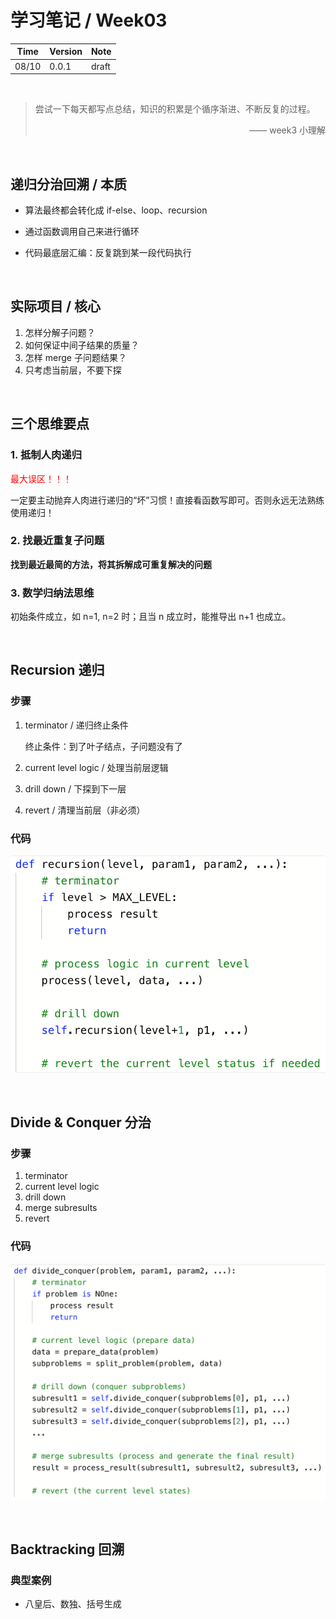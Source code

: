 # 学习笔记 / Week03

|Time|Version|Note|
|---|---|---|
|08/10|0.0.1|draft|

<br/>

> 尝试一下每天都写点总结，知识的积累是个循序渐进、不断反复的过程。
> <p align="right">—— week3 小理解</p>

<br/>

## 递归分治回溯 / 本质

- 算法最终都会转化成 if-else、loop、recursion

- 通过函数调用自己来进行循环

- 代码最底层汇编：反复跳到某一段代码执行

<br/>

## 实际项目 / 核心

1. 怎样分解子问题？
2. 如何保证中间子结果的质量？
3. 怎样 merge 子问题结果？
4. 只考虑当前层，不要下探

<br/>

## 三个思维要点

### 1. 抵制人肉递归

<font color="red">最大误区！！！</font>

一定要主动抛弃人肉进行递归的“坏”习惯！直接看函数写即可。否则永远无法熟练使用递归！

### 2. 找最近重复子问题

**找到最近最简的方法，将其拆解成可重复解决的问题**

### 3. 数学归纳法思维

初始条件成立，如 n=1, n=2 时；且当 n 成立时，能推导出 n+1 也成立。

<br/>

## Recursion 递归

### 步骤

1. terminator / 递归终止条件
 
    终止条件：到了叶子结点，子问题没有了

2. current level logic / 处理当前层逻辑 
3. drill down / 下探到下一层
4. revert / 清理当前层（非必须）

### 代码

![递归代码模版](xmind/递归模版.png)

<br/>

## Divide & Conquer 分治

### 步骤

1. terminator
2. current level logic
3. drill down
4. merge subresults
5. revert

### 代码

![分治模版](xmind/分治模版.png)

<br/>

## Backtracking 回溯

### 典型案例

- 八皇后、数独、括号生成
